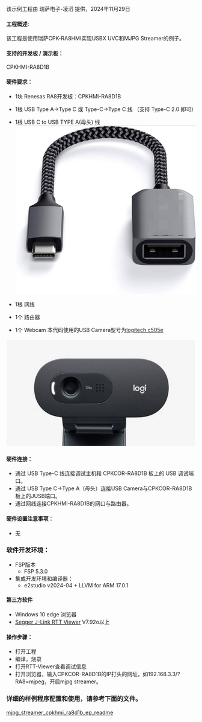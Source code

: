 该示例工程由 瑞萨电子-凌滔 提供，2024年11月29日

#### 工程概述:
该工程是使用瑞萨CPK-RA8HMI实现USBX UVC和MJPG Streamer的例子。

#### 支持的开发板 / 演示板：
CPKHMI-RA8D1B

#### 硬件要求：
* 1块 Renesas RA8开发板：CPKHMI-RA8D1B
* 1根 USB Type A->Type C 或 Type-C->Type C 线 （支持 Type-C 2.0 即可）
* 1根 USB C to USB TYPE A(母头) 线
  ![](images/usb_type_c_2_type_a_female.jpg)
  
* 1根 网线
* 1个 路由器
* 1个 Webcam
  本代码使用的USB Camera型号为[logitech c505e](https://www.logitech.com/en-us/products/webcams/c505e-business-webcam.html)

![](images/logitech_c505e.jpg)



#### 硬件连接：
* 通过 USB Type-C 线连接调试主机和 CPKCOR-RA8D1B 板上的 USB 调试端口。
* 通过 USB Type C->Type A（母头）连接USB Camera与CPKCOR-RA8D1B 板上的JUSB端口。
* 通过网线连接CPKHMI-RA8D1B的网口与路由器。

#### 硬件设置注意事项：
- 无


### 软件开发环境：
   
* FSP版本
  * FSP 5.3.0
* 集成开发环境和编译器：
  * e2studio v2024-04 + LLVM for ARM 17.0.1
  
#### 第三方软件
  * Windows 10 edge 浏览器
  * [Segger J-Link RTT Viewer](https://www.segger.com/downloads/jlink/) V7.92o以上

#### 操作步骤：
* 打开工程
* 编译，烧录
* 打开RTT-Viewer查看调试信息
* 打开浏览器，输入CPKCOR-RA8D1B的IP打头的网址，如192.168.3.3/?RA8=mjpeg，开启mjpg streamer。


### 详细的样例程序配置和使用，请参考下面的文件。
[mjpg_streamer_cpkhmi_ra8d1b_ep_readme](mjpg_streamer_cpkhmi_ra8d1b_ep_readme.md)